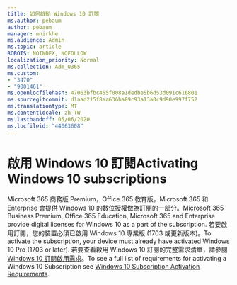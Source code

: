 ```yaml
---
title: 如何啟動 Windows 10 訂閱
ms.author: pebaum
author: pebaum
manager: mnirkhe
ms.audience: Admin
ms.topic: article
ROBOTS: NOINDEX, NOFOLLOW
localization_priority: Normal
ms.collection: Adm_O365
ms.custom:
- "3470"
- "9001461"
ms.openlocfilehash: 47063bfbc455f008a1dedbe5b6d53d091c616801
ms.sourcegitcommit: d1aad215f8aa636ba89c93a13a0c9d90e997f752
ms.translationtype: MT
ms.contentlocale: zh-TW
ms.lasthandoff: 05/06/2020
ms.locfileid: "44063608"
---
```

# <a name="activating-windows-10-subscriptions"></a><span data-ttu-id="2e873-102">啟用 Windows 10 訂閱</span><span class="sxs-lookup"><span data-stu-id="2e873-102">Activating Windows 10 subscriptions</span></span>

<span data-ttu-id="2e873-103">Microsoft 365 商務版 Premium，Office 365 教育版，Microsoft 365 和 Enterprise 會提供 Windows 10 的數位授權做為訂閱的一部分。</span><span class="sxs-lookup"><span data-stu-id="2e873-103">Microsoft 365 Business Premium, Office 365 Education, Microsoft 365 and Enterprise provide digital licenses for Windows 10 as a part of the subscription.</span></span> <span data-ttu-id="2e873-104">若要啟用訂閱，您的裝置必須已啟用 Windows 10 專業版 (1703 或更新版本)。</span><span class="sxs-lookup"><span data-stu-id="2e873-104">To activate the subscription, your device must already have activated Windows 10 Pro (1703 or later).</span></span> <span data-ttu-id="2e873-105">若要查看啟用 Windows 10 訂閱的完整需求清單，請參閱[Windows 10 訂閱啟用需求](https://docs.microsoft.com/windows/deployment/windows-10-subscription-activation#requirements)。</span><span class="sxs-lookup"><span data-stu-id="2e873-105">To see a full list of requirements for activating a Windows 10 Subscription see [Windows 10 Subscription Activation Requirements](https://docs.microsoft.com/windows/deployment/windows-10-subscription-activation#requirements).</span></span>
